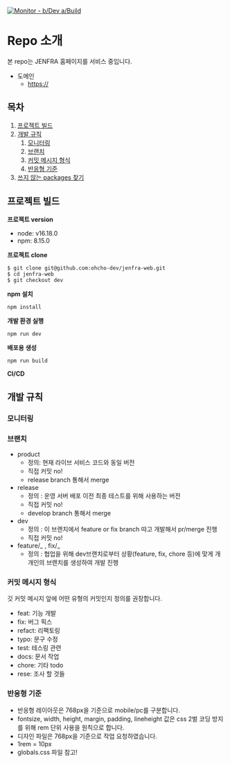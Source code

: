 [![Monitor - b/Dev a/Build](https://github.com/jejuEdu/jenfra-web/actions/workflows/monitor-dev.yml/badge.svg)](https://github.com/jejuEdu/jenfra-web/actions/workflows/monitor-dev.yml)

# Repo 소개

본 repo는 JENFRA 홈페이지를 서비스 중입니다.

- 도메인
  - [https://](https://jenfra.swygbro.com/)

## 목차

1. [프로젝트 빌드](#how-to-use)
2. [개발 규칙](#dev-rules)
   1. [모니터링](#monitoring)
   2. [브랜치](#branch)
   3. [커밋 메시지 형식](#commit)
   4. [반응형 기준](#responsive)
3. [쓰지 않는 packages 찾기](#npm-devcheck)

## 프로젝트 빌드 <a name="how-to-use"></a>

**프로젝트 version**

- node: v16.18.0
- npm: 8.15.0

**프로젝트 clone**

```
$ git clone git@github.com:ohcho-dev/jenfra-web.git
$ cd jenfra-web
$ git checkout dev
```

**npm 설치**

```
npm install
```

**개발 환경 실행**

```
npm run dev
```

**배포용 생성**

```
npm run build
```

**CI/CD**

## 개발 규칙 <a name="dev-rules"></a>

### 모니터링 <a name="monitoring"></a>

### 브랜치 <a name="branch"></a>

- product
  - 정의: 현재 라이브 서비스 코드와 동일 버전
  - 직접 커밋 no!
  - release branch 통해서 merge
- release
  - 정의 : 운영 서버 배포 이전 최종 테스트를 위해 사용하는 버전
  - 직접 커밋 no!
  - develop branch 통해서 merge
- dev
  - 정의 : 이 브랜치에서 feature or fix branch 따고 개발해서 pr/merge 진행
  - 직접 커밋 no!
- feature/_ , fix/_
  - 정의 : 협업을 위해 dev브랜치로부터 상황(feature, fix, chore 등)에 맞게 개개인의 브랜치를 생성하여 개발 진행

### 커밋 메시지 형식 <a name="commit"></a>

깃 커밋 메시지 앞에 어떤 유형의 커밋인지 정의를 권장합니다.

- feat: 기능 개발
- fix: 버그 픽스
- refact: 리팩토링
- typo: 문구 수정
- test: 테스링 관련
- docs: 문서 작업
- chore: 기타 todo
- rese: 조사 할 것들

### 반응형 기준 <a name="responsive"></a>

- 반응형 레이아웃은 768px을 기준으로 mobile/pc를 구분합니다.
- fontsize, width, height, margin, padding, lineheight 값은 css 2벌 코딩 방지를 위해 rem 단위 사용을 원칙으로 합니다.
- 디자인 파일은 768px을 기준으로 작업 요청하였습니다.
- 1rem = 10px
- globals.css 파일 참고!
